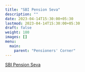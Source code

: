 ```yaml
---
title: "SBI Pension Seva"
description: ""
date: 2023-04-14T15:30:00+05:30
lastmod: 2023-04-14T15:30:00+05:30
draft: false
weight: 180
images: []
menu:
  main:
    parent: "Pensioners' Corner"
---
```

[SBI Pension Seva]()
